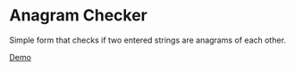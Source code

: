 Anagram Checker
===

Simple form that checks if two entered strings are anagrams of each other. 

[Demo](https://ammiranda.github.io/anagram-checker)

